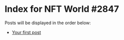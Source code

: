 # Index for NFT World #2847
Posts will be displayed in the order below:

- [Your first post](./001-first.md)

